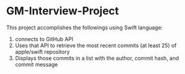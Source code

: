 # GM-Interview-Project
This project accomplishes the followings using Swift language:

1) connects to GitHub API
2) Uses that API to retrieve the most recent commits (at least 25) of apple/swift repository
3) Displays those commits in a list with the author, commit hash, and commit message

